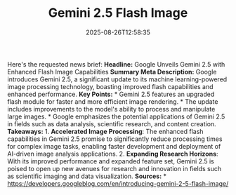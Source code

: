 ﻿---
title: "Gemini 2.5 Flash Image"
date: "2025-08-26T12:58:35"
category: "Markets"
summary: ""
slug: "gemini 25 flash image"
source_urls:
  - "https://developers.googleblog.com/en/introducing-gemini-2-5-flash-image/"
seo:
  title: "Gemini 2.5 Flash Image | Hash n Hedge"
  description: ""
  keywords: ["news", "markets", "brief"]
---
Here's the requested news brief:  **Headline:** Google Unveils Gemini 2.5 with Enhanced Flash Image Capabilities  **Summary Meta Description:** Google introduces Gemini 2.5, a significant update to its machine learning-powered image processing technology, boasting improved flash capabilities and enhanced performance.  **Key Points:**  * Gemini 2.5 features an upgraded flash module for faster and more efficient image rendering. * The update includes improvements to the model's ability to process and manipulate large images. * Google emphasizes the potential applications of Gemini 2.5 in fields such as data analysis, scientific research, and content creation.  **Takeaways:**  1. **Accelerated Image Processing**: The enhanced flash capabilities in Gemini 2.5 promise to significantly reduce processing times for complex image tasks, enabling faster development and deployment of AI-driven image analysis applications. 2. **Expanding Research Horizons**: With its improved performance and expanded feature set, Gemini 2.5 is poised to open up new avenues for research and innovation in fields such as scientific imaging and data visualization.  **Sources:**  * https://developers.googleblog.com/en/introducing-gemini-2-5-flash-image/ 
